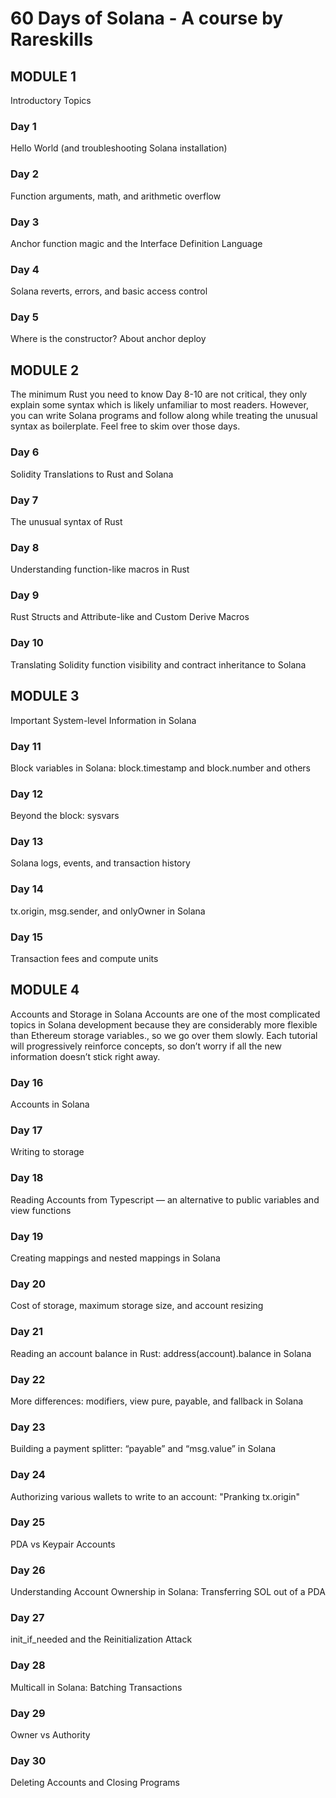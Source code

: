 # 60 Days of Solana - A course by Rareskills

## MODULE 1

Introductory Topics
### Day 1
Hello World (and troubleshooting Solana installation)

### Day 2
 Function arguments, math, and arithmetic overflow

### Day 3
Anchor function magic and the Interface Definition Language

### Day 4
Solana reverts, errors, and basic access control

### Day 5
Where is the constructor? About anchor deploy

## MODULE 2
The minimum Rust you need to know
Day 8-10 are not critical, they only explain some syntax which is likely unfamiliar to most readers. However, you can write Solana programs and follow along while treating the unusual syntax as boilerplate. Feel free to skim over those days.

### Day 6
Solidity Translations to Rust and Solana

### Day 7
The unusual syntax of Rust

### Day 8
Understanding function-like macros in Rust

### Day 9
Rust Structs and Attribute-like and Custom Derive Macros

### Day 10
Translating Solidity function visibility and contract inheritance to Solana

## MODULE 3
Important System-level Information in Solana

### Day 11
Block variables in Solana: block.timestamp and block.number and others

### Day 12
Beyond the block: sysvars

### Day 13
Solana logs, events, and transaction history

### Day 14
tx.origin, msg.sender, and onlyOwner in Solana

### Day 15
Transaction fees and compute units

## MODULE 4
Accounts and Storage in Solana
Accounts are one of the most complicated topics in Solana development because they are considerably more flexible than Ethereum storage variables., so we go over them slowly. Each tutorial will progressively reinforce concepts, so don’t worry if all the new information doesn’t stick right away.

### Day 16
Accounts in Solana

### Day 17
Writing to storage

### Day 18
Reading Accounts from Typescript — an alternative to public variables and view functions

### Day 19
Creating mappings and nested mappings in Solana

### Day 20
Cost of storage, maximum storage size, and account resizing

### Day 21
Reading an account balance in Rust: address(account).balance in Solana

### Day 22
More differences: modifiers, view pure, payable, and fallback in Solana

### Day 23
Building a payment splitter: “payable” and “msg.value” in Solana

### Day 24
Authorizing various wallets to write to an account: "Pranking tx.origin"

### Day 25
PDA vs Keypair Accounts

### Day 26
Understanding Account Ownership in Solana: Transferring SOL out of a PDA

### Day 27
init_if_needed and the Reinitialization Attack

### Day 28
Multicall in Solana: Batching Transactions

### Day 29
Owner vs Authority

### Day 30
Deleting Accounts and Closing Programs
